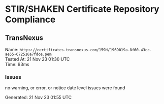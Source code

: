 # STIR/SHAKEN Certificate Repository Compliance

## TransNexus

Name: `https://certificates.transnexus.com/159H/1969019a-8f60-43cc-ae55-672516a7fdce.pem`\
Tested At: 21 Nov 23 01:30 UTC\
Time: 93ms

### Issues

no warning, or error, or notice date level issues were found

Generated: 21 Nov 23 01:55 UTC